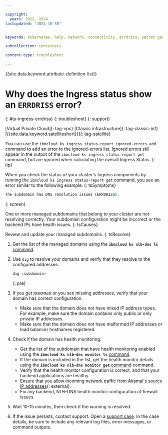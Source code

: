 ```yaml
---

copyright: 
  years: 2022, 2024
lastupdated: "2024-10-30"


keywords: kubernetes, help, network, connectivity, errdriss, secret generation failed

subcollection: containers

content-type: troubleshoot

---
```


{{site.data.keyword.attribute-definition-list}}



# Why does the Ingress status show an `ERRDRISS` error?
{: #ts-ingress-errdriss}
{: troubleshoot}
{: support}

[Virtual Private Cloud]{: tag-vpc} [Classic infrastructure]{: tag-classic-inf} [{{site.data.keyword.satelliteshort}}]{: tag-satellite}

You can use the `ibmcloud ks ingress status-report ignored-errors add` command to add an error to the ignored-errors list. Ignored errors still appear in the output of the `ibmcloud ks ingress status-report get` command, but are ignored when calculating the overall Ingress Status.
{: tip}

When you check the status of your cluster's Ingress components by running the `ibmcloud ks ingress status-report get` command, you see an error similar to the following example.
{: tsSymptoms}


```sh
The subdomain has DNS resolution issues (ERRDRISS).
```
{: screen}


One or more managed subdomains that belong to your cluster are not resolving correctly. Your subdomain configuration might be incorrect or the backend IPs have health issues.
{: tsCauses}

Review and update your managed subdomains.
{: tsResolve}

1. Get the list of the managed domains using the **`ibmcloud ks nlb-dns ls`** [command](/docs/containers?topic=containers-kubernetes-service-cli#cs_nlb-dns-ls).

1. Use `dig` to resolve your domains and verify that they resolve to the configured addresses.
    ```sh
    dig <subdomain>
    ```
    {: pre}
    
1. If you get `NXDOMAIN` or you see missing addresses, verify that your domain has correct configuration.

    - Make sure that the domain does not have mixed IP address types. For example, make sure the domain contains only public or only private IP addresses.
    - Make sure that the domain does not have malformed IP addresses or load balancer hostnames registered.
    
1. Check if the domain has health monitoring.
    - Get the list of the subdomain that have health monitoring enabled using the **`ibmcloud ks nlb-dns monitor ls`** [command](/docs/containers?topic=containers-kubernetes-service-cli#cs_nlb-dns-monitor-ls).
    - If the domain is included in the list, get the health monitor details using the **`ibmcloud ks nlb-dns monitor get`** [command](/docs/containers?topic=containers-kubernetes-service-cli#cs_nlb-dns-monitor-get) command.
    - Verify that the health monitor configuration is correct, and that your backend applications are healthy.
    - Ensure that you allow incoming network traffic from [Akamai's source IP addresses](https://github.com/IBM-Cloud/kube-samples/tree/master/akamai/gtm-liveness-test){: external}.
    - Fix any backend, NLB-DNS health monitor configuration of firewall issues.

1. Wait 10-15 minutes, then check if the warning is resolved.


1. If the issue persists, contact support. Open a [support case](/docs/account?topic=account-using-avatar). In the case details, be sure to include any relevant log files, error messages, or command outputs.
